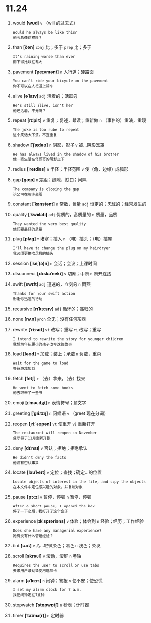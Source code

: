 # 11.24

1. would **[wʊd]** `v` （will 的过去式）

   ```
   Would he always be like this?
   他会总像这样吗？
   ```

2. than **[ðən]** `conj` 比；多于 `prep` 比；多于

   ```
   It's raining worse than ever
   雨下得比以往都大
   ```

3. pavement **[ˈpeɪvmənt]** `n` 人行道；硬路面

   ```
   You can't ride your bicycle on the pavement
   你不可以在人行道上骑车
   ```

4. alive **[əˈlaɪv]** `adj` 活着的；活跃的

   ```
   He's still alive, isn't he?
   他还活着，不是吗？
   ```

5. repeat **[rɪˈpiːt]** `v` 重复；复述，跟读；重新做 `n` （事件的）重演，重现

   ```
   The joke is too rube to repeat
   这个笑话太下流，不宜重复
   ```

6. shadow **[ˈʃædəʊ]** `n` 阴影，影子 `v` 被...阴影笼罩

   ```
   He has always lived in the shadow of his brother
   他一直生活在他哥哥的阴影之下
   ```

7. radius **[ˈreɪdiəs]** `n` 半径；半径范围 `v` 使（角，边缘）成弧形

8. gap **[ɡæp]** `n` 差距；缝隙，缺口；间隔

   ```
   The company is closing the gap
   该公司在缩小差距
   ```

9. constant **[ˈkɒnstənt]** `n` 常数，恒量 `adj` 恒定的；忠诚的；经常发生的

10. quality **[ˈkwɒləti]** `adj` 优质的，高质量的 `n` 质量，品质

    ```
    They wanted the very best quality
    他们要最好的质量
    ```

11. plug **[plʌɡ]** `v` 堵塞；插入 `n` （电）插头；（电）插座

    ```
    I'll have to change the plug on my hairdryer
    我必须更换吹风机的插头
    ```

12. session **[ˈseʃ(ə)n]** `n` 会话；会议；上课时间

13. disconnect **[ˌdɪskəˈnekt]** `v` 切断；中断 `n` 断开连接

14. swift **[swɪft]** `adj` 迅速的，立刻的 `n` 雨燕

    ```
    Thanks for your swift action
    谢谢你迅速的行动
    ```

15. recursive **[rɪˈkɜːsɪv]** `adj` 循环的；递归的

16. none **[nʌn]** `pron` 全无；没有任何东西

17. rewrite **[ˈriːraɪt]** `vt` 改写；重写 `vi` 改写；重写

    ```
    I intend to rewrite the story for younger children
    我想为年纪更小的孩子改写这篇故事
    ```

18. load **[ləʊd]** `v` 加载；装上；承载 `n` 负载，重荷

    ```
    Wait for the game to load
    等待游戏加载
    ```

19. fetch **[fetʃ]** `v` （去）拿来，（去）找来

    ```
    He went to fetch some books
    他去取来了一些书
    ```

20. emoji **[ɪˈməʊdʒi]** `n` 表情符号；颜文字

21. greeting **[ˈɡriːtɪŋ]** `n` 问候语 `v` （greet 现在分词）

22. reopen **[ˌriːˈəʊpən]** `vt` 使重开 `vi` 重新打开

    ```
    The restaurant will reopen in November
    餐厅将于11月重新开张
    ```

23. deny **[dɪˈnaɪ]** `v` 否认；拒绝；拒绝承认

    ```
    He didn't deny the facts
    他没有否认事实
    ```

24. locate **[ləʊˈkeɪt]** `v` 定位；查找；确定...的位置

    ```
    Locate objects of interest in the file, and copy the objects
    在本文件中定位感兴趣的对象，并复制对象
    ```

25. pause **[pɔːz]** `v` 暂停，停顿 `n` 暂停，停顿

    ```
    After a short pause, I opened the box
    停了一下之后，我打开了这个盒子
    ```

26. experience **[ɪkˈspɪəriəns]** `v` 体验；体会到 `n` 经验；经历；工作经验

    ```
    Does she have any managerial experience?
    她有没有什么管理经验？
    ```

27. tint **[tɪnt]** `v` 给...轻微染色；着色 `n` 浅色；染发

28. scroll **[skrəʊl]** `v` 滚动，滚屏 `n` 卷轴

    ```
    Requires the user to scroll or use tabs
    要求用户滚动或使用选项卡
    ```

29. alarm **[əˈlɑːm]** `n` 闹钟；警报 `v` 使不安；使恐慌

    ```
    I set my alarm clock for 7 a.m.
    我把闹钟定在7点钟
    ```

30. stopwatch **[ˈstɒpwɒtʃ]** `n` 秒表；计时器

31. timer **[ˈtaɪmə(r)]** `n` 定时器
